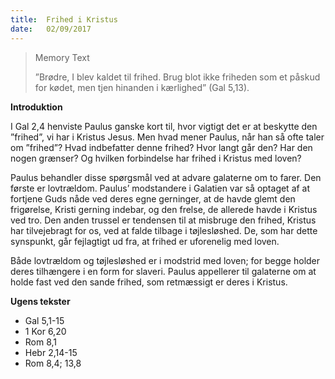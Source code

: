 ```yaml
---
title:  Frihed i Kristus
date:   02/09/2017
---
```


> <p>Memory Text</p>
> ”Brødre, I blev kaldet til frihed. Brug blot ikke friheden som et påskud for kødet, men tjen hinanden i kærlighed” (Gal 5,13).

**Introduktion**

I Gal 2,4 henviste Paulus ganske kort til, hvor vigtigt det er at beskytte den ”frihed”, vi har i Kristus Jesus. Men hvad mener Paulus, når han så ofte taler om ”frihed”? Hvad indbefatter denne frihed? Hvor langt går den? Har den nogen grænser? Og hvilken forbindelse har frihed i Kristus med loven?

Paulus behandler disse spørgsmål ved at advare galaterne om to farer. Den første er lovtrældom. Paulus’ modstandere i Galatien var så optaget af at fortjene Guds nåde ved deres egne gerninger, at de havde glemt den frigørelse, Kristi gerning indebar, og den frelse, de allerede havde i Kristus ved tro. Den anden trussel er tendensen til at misbruge den frihed, Kristus har tilvejebragt for os, ved at falde tilbage i tøjlesløshed. De, som har dette synspunkt, går fejlagtigt ud fra, at frihed er uforenelig med loven.

Både lovtrældom og tøjlesløshed er i modstrid med loven; for begge holder deres tilhængere i en form for slaveri. Paulus appellerer til galaterne om at holde fast ved den sande frihed, som retmæssigt er deres i Kristus.

**Ugens tekster**

* Gal 5,1-15
* 1 Kor 6,20
* Rom 8,1
* Hebr 2,14-15 
* Rom 8,4; 13,8
